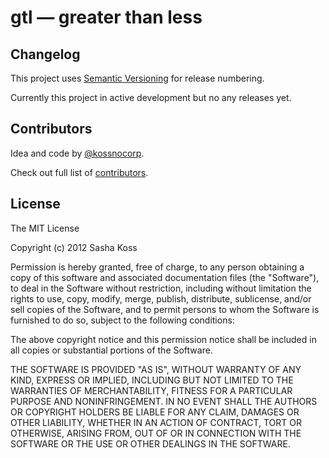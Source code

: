 # gtl — greater than less

## Changelog

This project uses [Semantic Versioning](http://semver.org/) for release numbering.

Currently this project in active development but no any releases yet.

## Contributors

Idea and code by [@kossnocorp](http://koss.nocorp.me/).

Check out full list of [contributors](https://github.com/kossnocorp/gtl/contributors).

## License

The MIT License

Copyright (c) 2012 Sasha Koss

Permission is hereby granted, free of charge, to any person obtaining a copy of this software and associated documentation files (the "Software"), to deal in the Software without restriction, including without limitation the rights to use, copy, modify, merge, publish, distribute, sublicense, and/or sell copies of the Software, and to permit persons to whom the Software is furnished to do so, subject to the following conditions:

The above copyright notice and this permission notice shall be included in all copies or substantial portions of the Software.

THE SOFTWARE IS PROVIDED "AS IS", WITHOUT WARRANTY OF ANY KIND, EXPRESS OR IMPLIED, INCLUDING BUT NOT LIMITED TO THE WARRANTIES OF MERCHANTABILITY, FITNESS FOR A PARTICULAR PURPOSE AND NONINFRINGEMENT. IN NO EVENT SHALL THE AUTHORS OR COPYRIGHT HOLDERS BE LIABLE FOR ANY CLAIM, DAMAGES OR OTHER LIABILITY, WHETHER IN AN ACTION OF CONTRACT, TORT OR OTHERWISE, ARISING FROM, OUT OF OR IN CONNECTION WITH THE SOFTWARE OR THE USE OR OTHER DEALINGS IN THE SOFTWARE.